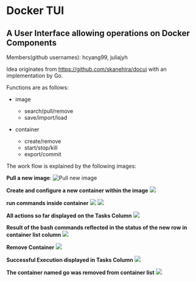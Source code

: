 # Docker TUI

## A User Interface allowing operations on Docker Components

Members(github usernames): hcyang99, juliajyh

Idea originates from https://github.com/skanehira/docui with an implementation by Go.

Functions are as follows:
 - image

    - search/pull/remove
    - save/import/load
 
 - container
    - create/remove
    - start/stop/kill
    - export/commit
 
 The work flow is explained by the following images:
 
 **Pull a new image**:
 ![Pull new image](https://github.com/juliajyh/cse230-finalproject/blob/main/requirements/Screen%20Shot%202021-11-11%20at%2010.49.08%20AM.png)

 **Create and configure a new container within the image**
 ![](https://github.com/juliajyh/cse230-finalproject/blob/main/requirements/Screen%20Shot%202021-11-11%20at%2010.50.08%20AM.png)
 
 **run commands inside container**
 ![](https://github.com/juliajyh/cse230-finalproject/blob/main/requirements/Screen%20Shot%202021-11-11%20at%2010.50.44%20AM.png)
 ![](https://github.com/juliajyh/cse230-finalproject/blob/main/requirements/Screen%20Shot%202021-11-11%20at%2010.58.00%20AM.png)
 
 **All actions so far displayed on the Tasks Column**
 ![](https://github.com/juliajyh/cse230-finalproject/blob/main/requirements/Screen%20Shot%202021-11-11%20at%2010.51.09%20AM.png)
 
 **Result of the bash commands reflected in the status of the new row in container list column**
 ![](https://github.com/juliajyh/cse230-finalproject/blob/main/requirements/Screen%20Shot%202021-11-11%20at%2010.58.33%20AM.png)
 
 **Remove Container**
 ![](https://github.com/juliajyh/cse230-finalproject/blob/main/requirements/Screen%20Shot%202021-11-11%20at%2010.59.33%20AM.png)
 
 **Successful Execution displayed in Tasks Column**
 ![](https://github.com/juliajyh/cse230-finalproject/blob/main/requirements/Screen%20Shot%202021-11-11%20at%2011.00.07%20AM.png)
 
 **The container named go was removed from container list**
 ![](https://github.com/juliajyh/cse230-finalproject/blob/main/requirements/Screen%20Shot%202021-11-11%20at%2011.00.14%20AM.png)
